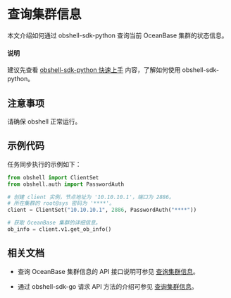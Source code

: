 # 查询集群信息

本文介绍如何通过 obshell-sdk-python 查询当前 OceanBase 集群的状态信息。

<main id="notice" type='explain'>
  <h4>说明</h4>
  <p>建议先查看 <a href='100.quickstart-of-python.md'>obshell-sdk-python 快速上手</a> 内容，了解如何使用 obshell-sdk-python。</p>
</main>

## 注意事项

请确保 obshell 正常运行。

## 示例代码

任务同步执行的示例如下：

```python
from obshell import ClientSet
from obshell.auth import PasswordAuth

# 创建 client 实例，节点地址为 '10.10.10.1'，端口为 2886。
# 所在集群的 root@sys 密码为 '****'。
client = ClientSet("10.10.10.1", 2886, PasswordAuth("****"))

# 获取 OceanBase 集群的详细信息。
ob_info = client.v1.get_ob_info()
```

## 相关文档

* 查询 OceanBase 集群信息的 API 接口说明可参见 [查询集群信息](../../400.obshell-api-reference/1800.get-oceanbase-info.md)。

* 通过 obshell-sdk-go 请求 API 方法的介绍可参见 [查询集群信息](../200.go/1800.get-oceanbase-info-of-go.md)。
